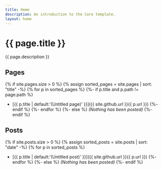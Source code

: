 ```yaml
---
title: Home
description: An introduction to the Core template.
layout: home
---
```


# {{ page.title }}

{{ page.description }}

## Pages

{% if site.pages.size > 0 %}
{% assign sorted_pages = site.pages | sort: "title" -%}
{% for p in sorted_pages %}
{%- if p.title and p.path != page.path %}
- [{{ p.title | default:'(Untitled page)' }}]({{ site.github.url }}{{ p.url }})
{%- endif %}
{%- endfor %}
{%- else %}
_(Nothing has been posted)_
{%- endif %}

## Posts

{% if site.posts.size > 0 %}
{% assign sorted_posts = site.posts | sort: "date" -%}
{% for p in sorted_posts %}
- [{{ p.title | default:'(Untitled post)' }}]({{ site.github.url }}{{ p.url }})
{%- endfor %}
{%- else %}
_(Nothing has been posted)_
{%- endif %}
